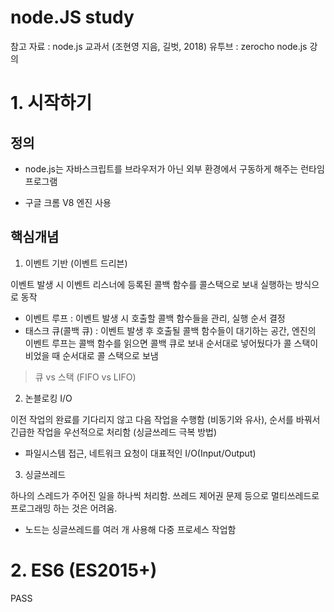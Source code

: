 # node.JS study

참고 자료 : node.js 교과서 (조현영 지음, 길벗, 2018)
유투브 : zerocho node.js 강의

# 1. 시작하기

## 정의

* node.js는 자바스크립트를 브라우저가 아닌 외부 환경에서 구동하게 해주는 런타임 프로그램

* 구글 크롬 V8 엔진 사용

## 핵심개념

1. 이벤트 기반 (이벤트 드리븐)

이벤트 발생 시 이벤트 리스너에 등록된 콜백 함수를 콜스택으로 보내 실행하는 방식으로 동작

* 이벤트 루프 : 이벤트 발생 시 호출할 콜백 함수들을 관리, 실행 순서 결정
* 태스크 큐(콜백 큐) : 이벤트 발생 후 호출될 콜백 함수들이 대기하는 공간, 엔진의 이벤트 루프는 콜백 함수를 읽으면 콜백 큐로 보내 순서대로 넣어뒀다가 콜 스택이 비었을 때 순서대로 콜 스택으로 보냄

> 큐 vs 스택 (FIFO vs LIFO)

2. 논블로킹 I/O

이전 작업의 완료를 기다리지 않고 다음 작업을 수행함 (비동기와 유사), 순서를 바꿔서 긴급한 작업을 우선적으로 처리함 (싱글쓰레드 극복 방법)

* 파일시스템 접근, 네트워크 요청이 대표적인 I/O(Input/Output) 

3. 싱글쓰레드

하나의 스레드가 주어진 일을 하나씩 처리함. 쓰레드 제어권 문제 등으로 멀티쓰레드로 프로그래밍 하는 것은 어려움.

* 노드는 싱글쓰레드를 여러 개 사용해 다중 프로세스 작업함

# 2. ES6 (ES2015+)

PASS





